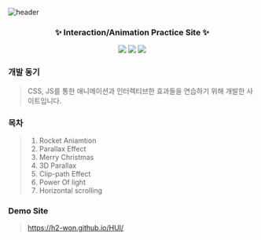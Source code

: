 ![header](https://capsule-render.vercel.app/api?type=wave&color=D475E5&height=250&section=header&text=HUI%20Interaction&fontSize=80&fontColor=242424)

<h3 align="center">✨ Interaction/Animation Practice Site ✨</h3>
<p align="center">
<img src="https://img.shields.io/badge/HTML-red?style=flat&logo=html5&logoColor=white"/></a>
<img src="https://img.shields.io/badge/CSS-blue?style=flat&logo=css3&logoColor=white"/></a>
<img src="https://img.shields.io/badge/Javascript-yellow?style=flat&logo=Javascript&logoColor=white"/></a>
</p>

### 개발 동기
> CSS, JS를 통한 애니메이션과 인터렉티브한 효과들을 연습하기 위해 개발한 사이트입니다.

### 목차
> 1. Rocket Aniamtion
> 2. Parallax Effect
> 3. Merry Christmas
> 4. 3D Parallax
> 5. Clip-path Effect
> 6. Power Of light
> 7. Horizontal scrolling

### Demo Site
> https://h2-won.github.io/HUI/
